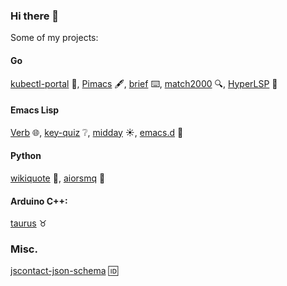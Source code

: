 ### Hi there 👋

Some of my projects:

#### Go
[kubectl-portal](https://github.com/federicotdn/kubectl-portal) 🚪, [Pimacs](https://github.com/federicotdn/pimacs) 🖋️, [brief](https://github.com/federicotdn/brief) ⌨️, [match2000](https://github.com/federicotdn/match2000) 🔍, [HyperLSP](https://github.com/federicotdn/hyperlsp) 📑

#### Emacs Lisp
[Verb](https://github.com/federicotdn/verb) 🌐, [key-quiz](https://github.com/federicotdn/key-quiz) ❔, [midday](https://github.com/federicotdn/midday) ☀️, [emacs.d](https://github.com/federicotdn/emacs.d) 💯

#### Python
[wikiquote](https://github.com/federicotdn/wikiquote) 💬, [aiorsmq](https://github.com/federicotdn/aiorsmq) 📘

#### Arduino C++:
[taurus](https://github.com/federicotdn/taurus) ♉

### Misc.
[jscontact-json-schema](https://github.com/federicotdn/jscontact-json-schema) 🆔
